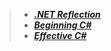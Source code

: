 > - [***.NET Reflection***]()
> - [***Beginning C#***](https://github.com/icodes-studio/wiki/tree/main/STUDY%2BRND/Begining%20C%23)
> - [***Effective C#***](https://github.com/icodes-studio/wiki/tree/main/STUDY%2BRND/Effective%20C%23)

